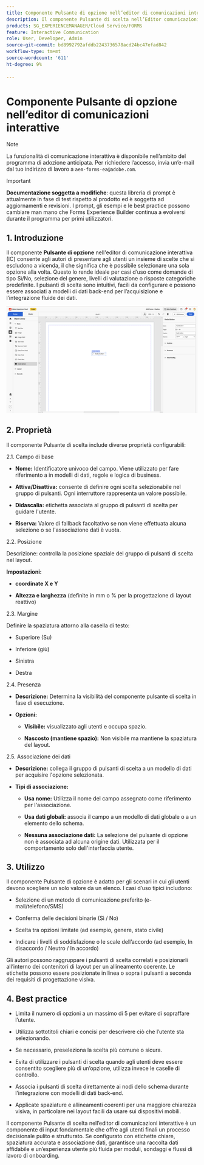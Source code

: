 ```yaml
---
title: Componente Pulsante di opzione nell’editor di comunicazioni interattive
description: Il componente Pulsante di scelta nell’Editor comunicazioni interattive di AEM Forms consente agli autori di presentare agli utenti una serie di scelte che si escludono a vicenda, il che significa che è possibile selezionare una sola opzione alla volta.
products: SG_EXPERIENCEMANAGER/Cloud Service/FORMS
feature: Interactive Communication
role: User, Developer, Admin
source-git-commit: bd8992792afddb2243736578acd24bc47efad842
workflow-type: tm+mt
source-wordcount: '611'
ht-degree: 9%

---
```



# Componente Pulsante di opzione nell’editor di comunicazioni interattive

>[!NOTE]
>
> La funzionalità di comunicazione interattiva è disponibile nell’ambito del programma di adozione anticipata. Per richiedere l’accesso, invia un’e-mail dal tuo indirizzo di lavoro a `aem-forms-ea@adobe.com`.

>[!IMPORTANT]
>
> **Documentazione soggetta a modifiche**: questa libreria di prompt è attualmente in fase di test rispetto al prodotto ed è soggetta ad aggiornamenti e revisioni. I prompt, gli esempi e le best practice possono cambiare man mano che Forms Experience Builder continua a evolversi durante il programma per primi utilizzatori.

## &#x200B;1. Introduzione

Il componente **Pulsante di opzione** nell&#39;editor di comunicazione interattiva (IC) consente agli autori di presentare agli utenti un insieme di scelte che si escludono a vicenda, il che significa che è possibile selezionare una sola opzione alla volta. Questo lo rende ideale per casi d’uso come domande di tipo Sì/No, selezione del genere, livelli di valutazione o risposte categoriche predefinite.
I pulsanti di scelta sono intuitivi, facili da configurare e possono essere associati a modelli di dati back-end per l’acquisizione e l’integrazione fluide dei dati.

![Trova documento IC](/help/forms/interactive-communication/assets/radio.png)

## &#x200B;2. Proprietà

Il componente Pulsante di scelta include diverse proprietà configurabili:

2.1. Campo di base

- **Nome:** Identificatore univoco del campo. Viene utilizzato per fare riferimento a in modelli di dati, regole e logica di business.

- **Attiva/Disattiva:** consente di definire ogni scelta selezionabile nel gruppo di pulsanti. Ogni interruttore rappresenta un valore possibile.

- **Didascalia:** etichetta associata al gruppo di pulsanti di scelta per guidare l&#39;utente.

- **Riserva:** Valore di fallback facoltativo se non viene effettuata alcuna selezione o se l&#39;associazione dati è vuota.

2.2. Posizione

Descrizione: controlla la posizione spaziale del gruppo di pulsanti di scelta nel layout.

**Impostazioni:**

- **coordinate X e Y**

- **Altezza e larghezza** (definite in mm o % per la progettazione di layout reattivo)

2.3. Margine

Definire la spaziatura attorno alla casella di testo:

- Superiore (Su)

- Inferiore (giù)

- Sinistra

- Destra

2.4. Presenza

- **Descrizione:** Determina la visibilità del componente pulsante di scelta in fase di esecuzione.

- **Opzioni:**

   - **Visibile:** visualizzato agli utenti e occupa spazio.

   - **Nascosto (mantiene spazio):** Non visibile ma mantiene la spaziatura del layout.



2.5. Associazione dei dati

- **Descrizione:** collega il gruppo di pulsanti di scelta a un modello di dati per acquisire l&#39;opzione selezionata.

- **Tipi di associazione:**

   - **Usa nome:** Utilizza il nome del campo assegnato come riferimento per l&#39;associazione.

   - **Usa dati globali:** associa il campo a un modello di dati globale o a un elemento dello schema.

   - **Nessuna associazione dati:** La selezione del pulsante di opzione non è associata ad alcuna origine dati. Utilizzata per il comportamento solo dell&#39;interfaccia utente.

## &#x200B;3. Utilizzo

Il componente Pulsante di opzione è adatto per gli scenari in cui gli utenti devono scegliere un solo valore da un elenco. I casi d’uso tipici includono:

- Selezione di un metodo di comunicazione preferito (e-mail/telefono/SMS)

- Conferma delle decisioni binarie (Sì / No)

- Scelta tra opzioni limitate (ad esempio, genere, stato civile)

- Indicare i livelli di soddisfazione o le scale dell’accordo (ad esempio, In disaccordo / Neutro / In accordo)

Gli autori possono raggruppare i pulsanti di scelta correlati e posizionarli all’interno dei contenitori di layout per un allineamento coerente. Le etichette possono essere posizionate in linea o sopra i pulsanti a seconda dei requisiti di progettazione visiva.

## &#x200B;4. Best practice

- Limita il numero di opzioni a un massimo di 5 per evitare di sopraffare l’utente.

- Utilizza sottotitoli chiari e concisi per descrivere ciò che l’utente sta selezionando.

- Se necessario, preseleziona la scelta più comune o sicura.

- Evita di utilizzare i pulsanti di scelta quando agli utenti deve essere consentito scegliere più di un’opzione, utilizza invece le caselle di controllo.

- Associa i pulsanti di scelta direttamente ai nodi dello schema durante l’integrazione con modelli di dati back-end.

- Applicate spaziature e allineamenti coerenti per una maggiore chiarezza visiva, in particolare nei layout facili da usare sui dispositivi mobili.

Il componente Pulsante di scelta nell’editor di comunicazioni interattive è un componente di input fondamentale che offre agli utenti finali un processo decisionale pulito e strutturato. Se configurato con etichette chiare, spaziatura accurata e associazione dati, garantisce una raccolta dati affidabile e un’esperienza utente più fluida per moduli, sondaggi e flussi di lavoro di onboarding.



